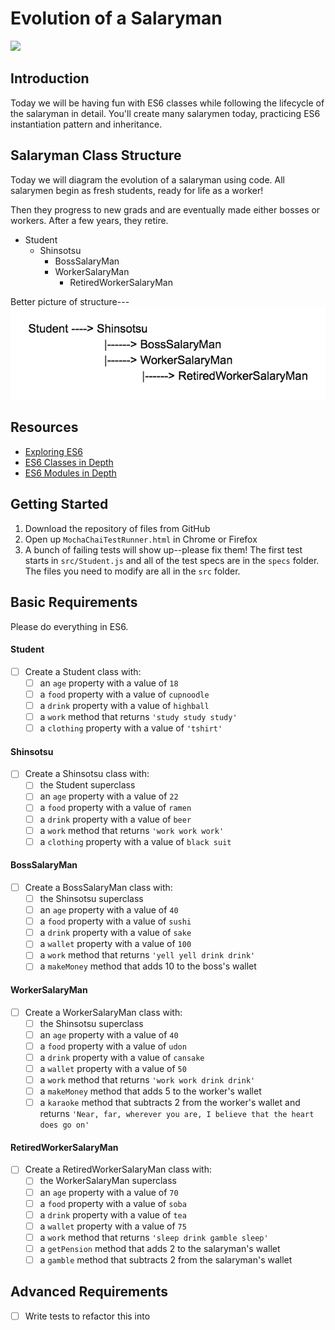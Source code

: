 # Evolution of a Salaryman

![](http://www.japanitup.com/wp-content/uploads/Japanese-Office-Ladies-and-Salary-Men.jpg)
## Introduction

Today we will be having fun with ES6 classes while following the lifecycle of the salaryman in detail. You'll create many salarymen today, practicing ES6 instantiation pattern and inheritance.

## Salaryman Class Structure

Today we will diagram the evolution of a salaryman using code.
All salarymen begin as fresh students, ready for life as a worker!

Then they progress to new grads and are eventually made either bosses or workers. After a few years, they retire.

* Student
  * Shinsotsu
    * BossSalaryMan
    * WorkerSalaryMan
      * RetiredWorkerSalaryMan

Better picture of structure---
![](es6-structure.png)

## Resources
* [Exploring ES6](http://exploringjs.com/es6/ch_classes.html)
* [ES6 Classes in Depth](https://ponyfoo.com/articles/es6-classes-in-depth)
* [ES6 Modules in Depth](https://hacks.mozilla.org/2015/08/es6-in-depth-modules/)

## Getting Started

1. Download the repository of files from GitHub
2. Open up `MochaChaiTestRunner.html` in Chrome or Firefox
3. A bunch of failing tests will show up--please fix them! The first test starts in `src/Student.js` and all of the test specs are in the `specs` folder. The files you need to modify are all in the `src` folder.

## Basic Requirements

Please do everything in ES6.

#### Student

- [ ] Create a Student class with:
  - [ ] an `age` property with a value of `18`
  - [ ] a `food` property with a value of `cupnoodle`
  - [ ] a `drink` property with a value of `highball`
  - [ ] a `work` method that returns `'study study study'`
  - [ ] a `clothing` property with a value of `'tshirt'`

#### Shinsotsu

- [ ] Create a Shinsotsu class with:
  - [ ] the Student superclass
  - [ ] an `age` property with a value of `22`
  - [ ] a `food` property with a value of `ramen`
  - [ ] a `drink` property with a value of `beer`
  - [ ] a `work` method that returns `'work work work'`
  - [ ] a `clothing` property with a value of `black suit`

#### BossSalaryMan

- [ ] Create a BossSalaryMan class with:
  - [ ] the Shinsotsu superclass
  - [ ] an `age` property with a value of `40`
  - [ ] a `food` property with a value of `sushi`
  - [ ] a `drink` property with a value of `sake`
  - [ ] a `wallet` property with a value of `100`
  - [ ] a `work` method that returns `'yell yell drink drink'`
  - [ ] a `makeMoney` method that adds 10 to the boss's wallet

#### WorkerSalaryMan

- [ ] Create a WorkerSalaryMan class with:
  - [ ] the Shinsotsu superclass
  - [ ] an `age` property with a value of `40`
  - [ ] a `food` property with a value of `udon`
  - [ ] a `drink` property with a value of `cansake`
  - [ ] a `wallet` property with a value of `50`
  - [ ] a `work` method that returns `'work work drink drink'`
  - [ ] a `makeMoney` method that adds 5 to the worker's wallet
  - [ ] a  `karaoke` method that subtracts 2 from the worker's wallet and returns `'Near, far, wherever you are, I believe that the heart does go on'`

#### RetiredWorkerSalaryMan

- [ ] Create a RetiredWorkerSalaryMan class with:
  - [ ] the WorkerSalaryMan superclass
  - [ ] an `age` property with a value of `70`
  - [ ] a `food` property with a value of `soba`
  - [ ] a `drink` property with a value of `tea`
  - [ ] a `wallet` property with a value of `75`
  - [ ] a `work` method that returns `'sleep drink gamble sleep'`
  - [ ] a `getPension` method that adds 2 to the salaryman's wallet
  - [ ] a  `gamble` method that subtracts 2 from the salaryman's wallet

## Advanced Requirements

- [ ] Write tests to refactor this into 
